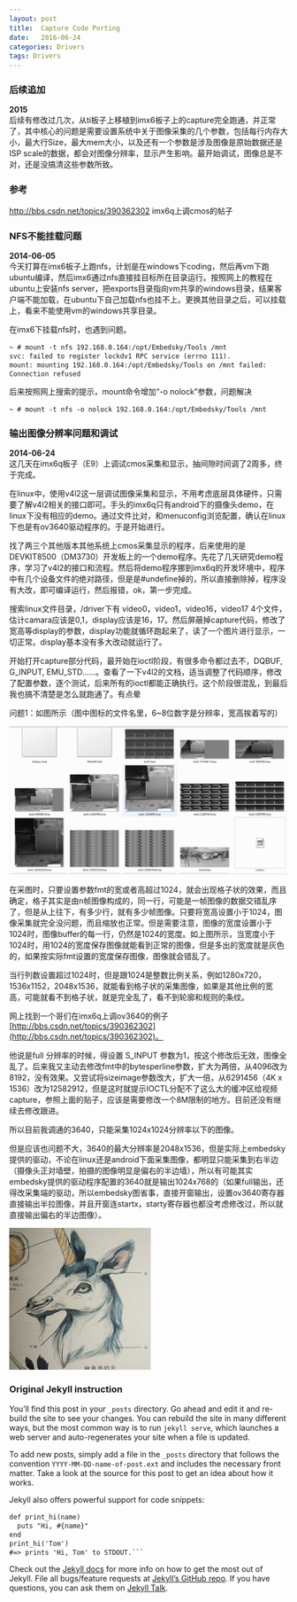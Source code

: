 ```yaml
---
layout: post
title:  Capture Code Porting
date:   2016-06-24
categories: Drivers
tags: Drivers
---
```

<!--more-->
### 后续追加
**2015**<br>
后续有修改过几次，从ti板子上移植到imx6板子上的capture完全跑通，并正常了，其中核心的问题是需要设置系统中关于图像采集的几个参数，包括每行内存大小，最大行Size，最大mem大小，以及还有一个参数是涉及图像是原始数据还是ISP scale的数据，都会对图像分辨率，显示产生影响。最开始调试，图像总是不对，还是没搞清这些参数所致。

### 参考
http://bbs.csdn.net/topics/390362302   imx6q上调cmos的帖子

### NFS不能挂载问题
**2014-06-05**<br>
今天打算在imx6板子上跑nfs，计划是在windows下coding，然后再vm下跑ubuntu编译，然后imx6通过nfs直接挂目标所在目录运行。按照网上的教程在ubuntu上安装nfs server，把exports目录指向vm共享的windows目录，结果客户端不能加载，在ubuntu下自己加载nfs也挂不上。更换其他目录之后，可以挂载上，看来不能使用vm的windows共享目录。

在imx6下挂载nfs时，也遇到问题。  
```
~ # mount -t nfs 192.168.0.164:/opt/Embedsky/Tools /mnt   
svc: failed to register lockdv1 RPC service (errno 111).  
mount: mounting 192.168.0.164:/opt/Embedsky/Tools on /mnt failed: Connection refused
```

后来按照网上搜索的提示，mount命令增加“-o nolock”参数，问题解决 
```
~ # mount -t nfs -o nolock 192.168.0.164:/opt/Embedsky/Tools /mnt
```

### 输出图像分辨率问题和调试
**2014-06-24**<br>
这几天在imx6q板子（E9）上调试cmos采集和显示，抽间隙时间调了2周多，终于完成。

在linux中，使用v4l2这一层调试图像采集和显示，不用考虑底层具体硬件，只需要了解v4l2相关的接口即可。手头的imx6q只有android下的摄像头demo，在linux下没有相应的demo。通过文件比对，和menuconfig浏览配置，确认在linux下也是有ov3640驱动程序的。于是开始进行。

找了两三个其他版本其他系统上cmos采集显示的程序，后来使用的是DEVKIT8500（DM3730）开发板上的一个demo程序。先花了几天研究demo程序，学习了v4l2的接口和流程。然后将demo程序挪到imx6q的开发环境中，程序中有几个设备文件的绝对路径，但是是#undefine掉的，所以直接删除掉，程序没有大改，即可编译运行，然后报错，ok，第一步完成。

搜索linux文件目录，/driver下有 video0，video1，video16，video17 4个文件，估计camara应该是0,1，display应该是16，17。然后屏蔽掉capture代码，修改了宽高等display的参数，display功能就循环跑起来了，读了一个图片进行显示，一切正常。display基本没有多大改动就运行了。

开始打开capture部分代码，最开始在ioctl阶段，有很多命令都过去不，DQBUF, G_INPUT, EMU_STD……。查看了一下v4l2的文档，适当调整了代码顺序，修改了配置参数，逐个测试，后来所有的ioctl都能正确执行。这个阶段很混乱，到最后我也搞不清楚是怎么就跑通了。有点晕

问题1：如图所示（图中图标的文件名里，6~8位数字是分辨率，宽高挨着写的）

<div align="center">
<img src="/images/capture-ov3640-bug1.jpg" width="600" />
</div>

在采图时，只要设置参数fmt的宽或者高超过1024，就会出现格子状的效果，而且确定，格子其实是由n帧图像构成的，同一行，可能是一帧图像的数据交错乱序了，但是从上往下，有多少行，就有多少帧图像。只要将宽高设置小于1024，图像采集就完全没问题，而且缩放也正常。但是需要注意，图像的宽度设置小于1024时，图像buffer的每一行，仍然是1024的宽度。如上图所示，当宽度小于1024时，用1024的宽度保存图像就能看到正常的图像，但是多出的宽度就是灰色的，如果按实际fmt设置的宽度保存图像，图像就会错乱了。

当行列数设置超过1024时，但是跟1024是整数比例关系，例如1280x720，1536x1152，2048x1536，就能看到格子状的采集图像，如果是其他比例的宽高，可能就看不到格子状，就是完全乱了，看不到轮廓和规则的条纹。

网上找到一个哥们在imx6q上调ov3640的例子[http://bbs.csdn.net/topics/390362302](http://bbs.csdn.net/topics/390362302)。  

他说是full 分辨率的时候，得设置 S_INPUT 参数为1，按这个修改后无效，图像全乱了。后来我又主动去修改fmt中的bytesperline参数，扩大为两倍，从4096改为8192，没有效果。又尝试将sizeimage参数改大，扩大一倍，从6291456（4K x 1536）改为12582912，但是这时就提示IOCTL分配不了这么大的缓冲区给视频capture，参照上面的贴子，应该是需要修改一个8M限制的地方。目前还没有继续去修改跟进。

所以目前我调通的3640，只能采集1024x1024分辨率以下的图像。

但是应该也问题不大，3640的最大分辨率是2048x1536，但是实际上embedsky提供的驱动，不论在linux还是android下面采集图像，都明显只能采集到右半边（摄像头正对墙壁，拍摄的图像明显是偏右的半边墙），所以有可能其实embedsky提供的驱动程序配置的3640就是输出1024x768的（如果full输出，还得改采集端的驱动，所以embedsky图省事，直接开窗输出，设置ov3640寄存器直接输出半拉图像，并且开窗连startx，starty寄存器也都没考虑修改过，所以就直接输出偏右的半边图像）。

        








![picture](/images/matou.jpg)

<h3>Original Jekyll instruction</h3>

You’ll find this post in your `_posts` directory. Go ahead and edit it and re-build the site to see your changes. You can rebuild the site in many different ways, but the most common way is to run `jekyll serve`, which launches a web server and auto-regenerates your site when a file is updated.

To add new posts, simply add a file in the `_posts` directory that follows the convention `YYYY-MM-DD-name-of-post.ext` and includes the necessary front matter. Take a look at the source for this post to get an idea about how it works.

Jekyll also offers powerful support for code snippets:


    def print_hi(name)
      puts "Hi, #{name}"
    end
    print_hi('Tom')
    #=> prints 'Hi, Tom' to STDOUT.```


Check out the [Jekyll docs][jekyll-docs] for more info on how to get the most out of Jekyll. File all bugs/feature requests at [Jekyll’s GitHub repo][jekyll-gh]. If you have questions, you can ask them on [Jekyll Talk][jekyll-talk].

[jekyll-docs]: http://jekyllrb.com/docs/home
[jekyll-gh]:   https://github.com/jekyll/jekyll
[jekyll-talk]: https://talk.jekyllrb.com/
